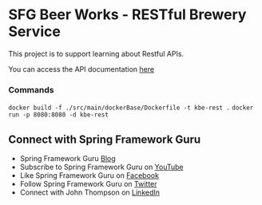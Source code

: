 # SFG Beer Works - RESTful Brewery Service

This project is to support learning about Restful APIs. 

You can access the API documentation [here](https://sfg-beer-works.github.io/brewery-api/#tag/Beer-Service) 

### Commands
``` docker build -f ./src/main/dockerBase/Dockerfile -t kbe-rest . ```
``` docker run -p 8080:8080 -d kbe-rest ```

## Connect with Spring Framework Guru
* Spring Framework Guru [Blog](https://springframework.guru/)
* Subscribe to Spring Framework Guru on [YouTube](https://www.youtube.com/channel/UCrXb8NaMPQCQkT8yMP_hSkw)
* Like Spring Framework Guru on [Facebook](https://www.facebook.com/springframeworkguru/)
* Follow Spring Framework Guru on [Twitter](https://twitter.com/spring_guru)
* Connect with John Thompson on [LinkedIn](http://www.linkedin.com/in/springguru)